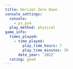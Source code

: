 ```yaml
---
title: Horizon Zero Dawn
console_settings:
  console:
    - ps_ps4
  play_method: physical
game_info:
  times_played:
    - time_played:
        play_time_hours: 7
        play_time_minutes: 39
      date_year: '2022'
  rating: good
---
```


